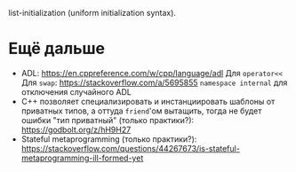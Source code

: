 list-initialization (uniform initialization syntax).

# Ещё дальше
* ADL:
  https://en.cppreference.com/w/cpp/language/adl
  Для `operator<<`
  Для `swap`: https://stackoverflow.com/a/5695855
  `namespace internal` для отключения случайного ADL
* C++ позволяет специализировать и инстанциировать шаблоны от приватных типов, а оттуда `friend`'ом вытащить, тогда не будет ошибки "тип приватный" (только практики?): https://godbolt.org/z/hH9H27
* Stateful metaprogramming (только практики?): https://stackoverflow.com/questions/44267673/is-stateful-metaprogramming-ill-formed-yet
